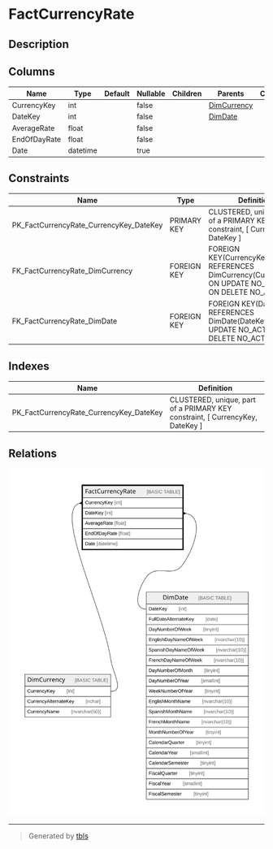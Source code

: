 # FactCurrencyRate

## Description

## Columns

| Name | Type | Default | Nullable | Children | Parents | Comment |
| ---- | ---- | ------- | -------- | -------- | ------- | ------- |
| CurrencyKey | int |  | false |  | [DimCurrency](DimCurrency.md) |  |
| DateKey | int |  | false |  | [DimDate](DimDate.md) |  |
| AverageRate | float |  | false |  |  |  |
| EndOfDayRate | float |  | false |  |  |  |
| Date | datetime |  | true |  |  |  |

## Constraints

| Name | Type | Definition |
| ---- | ---- | ---------- |
| PK_FactCurrencyRate_CurrencyKey_DateKey | PRIMARY KEY | CLUSTERED, unique, part of a PRIMARY KEY constraint, [ CurrencyKey, DateKey ] |
| FK_FactCurrencyRate_DimCurrency | FOREIGN KEY | FOREIGN KEY(CurrencyKey) REFERENCES DimCurrency(CurrencyKey) ON UPDATE NO_ACTION ON DELETE NO_ACTION |
| FK_FactCurrencyRate_DimDate | FOREIGN KEY | FOREIGN KEY(DateKey) REFERENCES DimDate(DateKey) ON UPDATE NO_ACTION ON DELETE NO_ACTION |

## Indexes

| Name | Definition |
| ---- | ---------- |
| PK_FactCurrencyRate_CurrencyKey_DateKey | CLUSTERED, unique, part of a PRIMARY KEY constraint, [ CurrencyKey, DateKey ] |

## Relations

![er](FactCurrencyRate.svg)

---

> Generated by [tbls](https://github.com/k1LoW/tbls)
